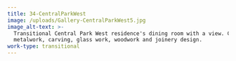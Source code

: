 ```yaml
---
title: 34-CentralParkWest
image: /uploads/Gallery-CentralParkWest5.jpg
image_alt-text: >-
  Transitional Central Park West residence's dining room with a view. Custom
  metalwork, carving, glass work, woodwork and joinery design.
work-type: transitional
---
```


